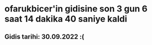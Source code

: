# ofarukbicer'in gidisine son 3 gun 6 saat 14 dakika 40 saniye kaldi

## Gidis tarihi: 30.09.2022 :(